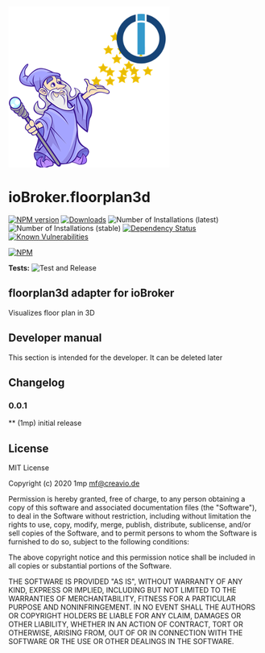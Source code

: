 ![Logo](admin/floorplan3d.png)
# ioBroker.floorplan3d

[![NPM version](http://img.shields.io/npm/v/iobroker.floorplan3d.svg)](https://www.npmjs.com/package/iobroker.floorplan3d)
[![Downloads](https://img.shields.io/npm/dm/iobroker.floorplan3d.svg)](https://www.npmjs.com/package/iobroker.floorplan3d)
![Number of Installations (latest)](http://iobroker.live/badges/floorplan3d-installed.svg)
![Number of Installations (stable)](http://iobroker.live/badges/floorplan3d-stable.svg)
[![Dependency Status](https://img.shields.io/david/1mp/iobroker.floorplan3d.svg)](https://david-dm.org/1mp/iobroker.floorplan3d)
[![Known Vulnerabilities](https://snyk.io/test/github/1mp/ioBroker.floorplan3d/badge.svg)](https://snyk.io/test/github/1mp/ioBroker.floorplan3d)

[![NPM](https://nodei.co/npm/iobroker.floorplan3d.png?downloads=true)](https://nodei.co/npm/iobroker.floorplan3d/)

**Tests:** ![Test and Release](https://github.com/1mp/ioBroker.floorplan3d/workflows/Test%20and%20Release/badge.svg)

## floorplan3d adapter for ioBroker

Visualizes floor plan in 3D

## Developer manual
This section is intended for the developer. It can be deleted later

## Changelog

### 0.0.1
** (1mp) initial release

## License
MIT License

Copyright (c) 2020 1mp <mf@creavio.de>

Permission is hereby granted, free of charge, to any person obtaining a copy
of this software and associated documentation files (the "Software"), to deal
in the Software without restriction, including without limitation the rights
to use, copy, modify, merge, publish, distribute, sublicense, and/or sell
copies of the Software, and to permit persons to whom the Software is
furnished to do so, subject to the following conditions:

The above copyright notice and this permission notice shall be included in all
copies or substantial portions of the Software.

THE SOFTWARE IS PROVIDED "AS IS", WITHOUT WARRANTY OF ANY KIND, EXPRESS OR
IMPLIED, INCLUDING BUT NOT LIMITED TO THE WARRANTIES OF MERCHANTABILITY,
FITNESS FOR A PARTICULAR PURPOSE AND NONINFRINGEMENT. IN NO EVENT SHALL THE
AUTHORS OR COPYRIGHT HOLDERS BE LIABLE FOR ANY CLAIM, DAMAGES OR OTHER
LIABILITY, WHETHER IN AN ACTION OF CONTRACT, TORT OR OTHERWISE, ARISING FROM,
OUT OF OR IN CONNECTION WITH THE SOFTWARE OR THE USE OR OTHER DEALINGS IN THE
SOFTWARE.